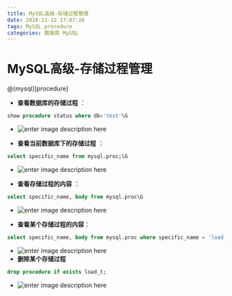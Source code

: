 ```yaml
---
title: MySQL高级-存储过程管理
date: 2018-11-12 17:07:28
tags: MySQL procedure
categories: 数据库 MySQL
---
```

# MySQL高级-存储过程管理

@(mysql)[procedure]

- **查看数据库的存储过程** ：
``` SQL
show procedure status where db='test'\G
```
- ![enter image description here](https://i.loli.net/2018/11/12/5be94f5043e82.png)

- **查看当前数据库下的存储过程** ：
``` SQL
select specific_name from mysql.proc;\G
```
- ![enter image description here](https://i.loli.net/2018/11/12/5be94ee471819.png)

- **查看存储过程的内容** ：
``` SQL
select specific_name, body from mysql.proc\G
```
- ![enter image description here](https://i.loli.net/2018/11/12/5be94f5050259.png)

- **查看某个存储过程的内容**：
``` SQL
select specific_name, body from mysql.proc where specific_name = 'load_t'\G
```
- ![enter image description here](https://i.loli.net/2018/11/12/5be94f504e883.png)
- **删除某个存储过程**
``` SQL
drop procedure if exists load_t;
```
- ![enter image description here](https://i.loli.net/2018/11/12/5be94f504cd4b.png)



